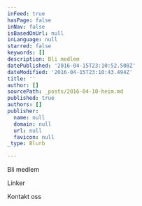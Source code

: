 ```yaml
---
inFeed: true
hasPage: false
inNav: false
isBasedOnUrl: null
inLanguage: null
starred: false
keywords: []
description: Bli medlem
datePublished: '2016-04-15T23:10:52.508Z'
dateModified: '2016-04-15T23:10:43.494Z'
title: ''
author: []
sourcePath: _posts/2016-04-10-heim.md
published: true
authors: []
publisher:
  name: null
  domain: null
  url: null
  favicon: null
_type: Blurb

---
```

Bli medlem

Linker

Kontakt oss